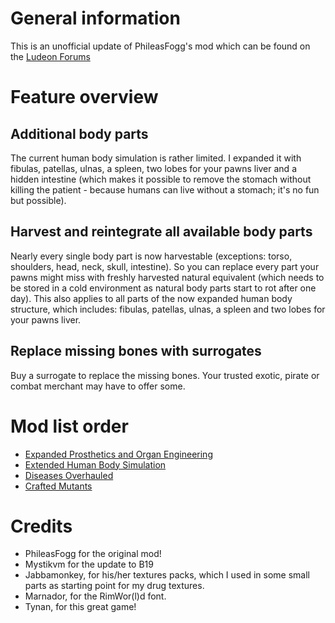 # General information

This is an unofficial update of PhileasFogg's mod which can be found on the [Ludeon Forums](url=https://ludeon.com/forums/index.php?topic=34214.msg349406)

# Feature overview

## Additional body parts
The current human body simulation is rather limited. I expanded it with fibulas, patellas, ulnas, a spleen, two lobes for your pawns liver and a hidden intestine (which makes it possible to remove the stomach without killing the patient - because humans can live without a stomach; it's no fun but possible).

## Harvest and reintegrate all available body parts
Nearly every single body part is now harvestable (exceptions: torso, shoulders, head, neck, skull, intestine). So you can replace every part your pawns might miss with freshly harvested natural equivalent (which needs to be stored in a cold environment as natural body parts start to rot after one day). This also applies to all parts of the now expanded human body structure, which includes: fibulas, patellas, ulnas, a spleen and two lobes for your pawns liver.

## Replace missing bones with surrogates
Buy a surrogate to replace the missing bones. Your trusted exotic, pirate or combat merchant may have to offer some.

# Mod list order

* [Expanded Prosthetics and Organ Engineering](https://steamcommunity.com/workshop/filedetails/?id=725956940)
* [Extended Human Body Simulation](https://steamcommunity.com/workshop/filedetails/?id=1559033367)
* [Diseases Overhauled](https://steamcommunity.com/sharedfiles/filedetails/?id=1559034352)
* [Crafted Mutants](https://steamcommunity.com/sharedfiles/filedetails/?id=1559136016)

# Credits

* PhileasFogg for the original mod!
* Mystikvm for the update to B19
* Jabbamonkey, for his/her textures packs, which I used in some small parts as starting point for my drug textures.
* Marnador, for the RimWor(l)d font.
* Tynan, for this great game!
